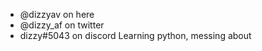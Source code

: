 - @dizzyav on here
- @dizzy_af on twitter
- dizzy#5043 on discord
Learning python, messing about
<!---
dizzyav/dizzyav is a ✨ special ✨ repository because its `README.md` (this file) appears on your GitHub profile.
You can click the Preview link to take a look at your changes.
--->
